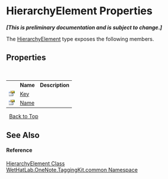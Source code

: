 # HierarchyElement Properties
 _**\[This is preliminary documentation and is subject to change.\]**_

The <a href="53655187-c57d-b180-5c2d-3be20b06ba43.md">HierarchyElement</a> type exposes the following members.


## Properties
&nbsp;<table><tr><th></th><th>Name</th><th>Description</th></tr><tr><td>![Public property](media/pubproperty.gif "Public property")</td><td><a href="0f3b0288-adb1-04e2-bb65-085c1ecc03d3.md">Key</a></td><td /></tr><tr><td>![Public property](media/pubproperty.gif "Public property")</td><td><a href="5d713d56-56a6-730b-ba5b-899c2e83d949.md">Name</a></td><td /></tr></table>&nbsp;
<a href="#hierarchyelement-properties">Back to Top</a>

## See Also


#### Reference
<a href="53655187-c57d-b180-5c2d-3be20b06ba43.md">HierarchyElement Class</a><br /><a href="bcdbab9c-63d1-48a4-6937-af53fb8d9a55.md">WetHatLab.OneNote.TaggingKit.common Namespace</a><br />